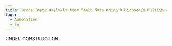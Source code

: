 ```yaml
---
title: Drone Image Analysis from field data using a Micasense Multispectral sensor
tags:
  - Annotation
  - En
---
```


UNDER CONSTRUCTION 

<!--more-->


